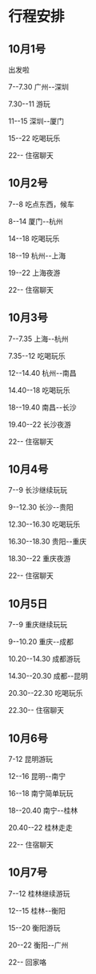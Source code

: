 # 行程安排

## 10月1号

出发啦

7--7.30 			广州--深圳

7.30--11			游玩

11--15				深圳--厦门

15--22				吃喝玩乐

22--					住宿聊天





## 10月2号

7--8				 吃点东西，候车

8--14			   厦门--杭州

14--18			 吃喝玩乐			

18--19			 杭州--上海

19--22			 上海夜游

22--				  住宿聊天



## 10月3号

7--7.35			 上海--杭州

7.35--12		   吃喝玩乐

12--14.40		 杭州--南昌

14.40--18		 吃喝玩乐

18--19.40         南昌--长沙

19.40--22		 长沙夜游

22--				   住宿聊天



## 10月4号

7--9					长沙继续玩玩

9--12.30			 长沙--贵阳

12.30--16.30      吃喝玩乐

16.30--18.30	  贵阳--重庆

18.30--22			重庆夜游

22--					  住宿聊天



## 10月5日

7--9					   重庆继续玩玩

9--10.20			   重庆--成都

10.20--14.30	   成都游玩

14.30--20.30		成都--昆明

20.30--22.30		吃喝玩乐

22.30--				  住宿聊天



## 10月6号

7-12					  昆明游玩

12--16				   昆明--南宁

16--18				   南宁简单玩玩

18--20.40			  南宁--桂林

20.40--22			  桂林走走

22--						住宿聊天



## 10月7号

7--12					桂林继续游玩

12--15				  桂林--衡阳

15--20				  衡阳游玩

20--22				  衡阳--广州

22--					   回家咯